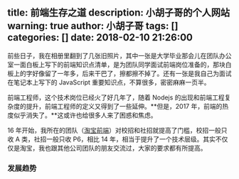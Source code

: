 title: 前端生存之道
description: 小胡子哥的个人网站
warning: true
author: 小胡子哥
tags: []
categories: []
date: 2018-02-10 21:26:00
---
前些日子，我在相册里翻到了几张旧照片，其中一张是大学毕业那会儿在团队办公室一面白板上写下的前端知识点清单，是为团队同学面试前端岗位准备的，那块白板上的字好像留了一年多，后来干巴了，擦都擦不掉了。还有一张是我自己为面试在笔记本上写下的 JavaScript 重要知识点，不算很多，密密麻麻一页半。

前端工程师，这个技术岗位已经火了好几年了，随着 Nodejs 的出现和前端工程复杂度的提升，前端工程师的定义又得到了一些延伸。**但是，2017 年，前端的热度似乎消失了。**这或许也给很多人来了困惑和焦虑。

16 年开始，我所在的团队（[淘宝前端](http://taobaofed.org/about/)）对校招和社招就提高了门槛，校招一般只收 A 类，社招一般只收 P6，相比 14 年，相当于提升了一个技术层级。其实不仅仅是淘宝，我也跟其他公司团队的朋友交流过，大家的要求都有所提高。

### 发展趋势

